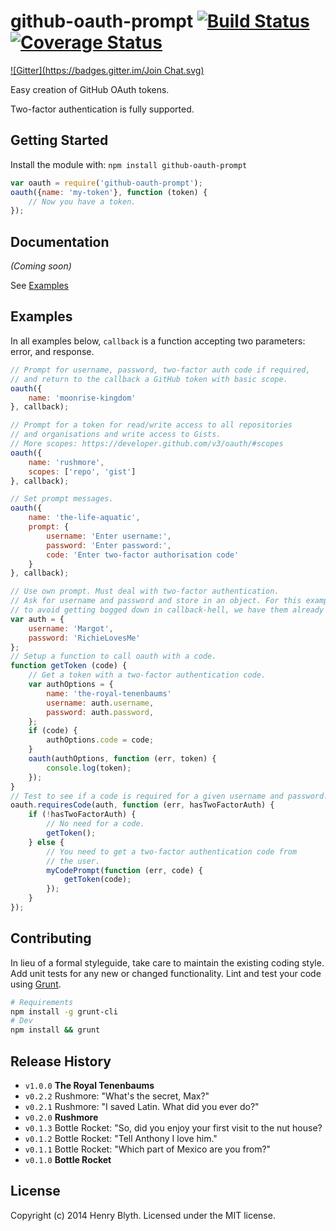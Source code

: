 # github-oauth-prompt [![Build Status](https://secure.travis-ci.org/henrahmagix/github-oauth-prompt.png?branch=master)](http://travis-ci.org/henrahmagix/github-oauth-prompt) [![Coverage Status](https://coveralls.io/repos/henrahmagix/github-oauth-prompt/badge.png)](https://coveralls.io/r/henrahmagix/github-oauth-prompt)

[![Gitter](https://badges.gitter.im/Join Chat.svg)](https://gitter.im/henrahmagix/github-oauth-prompt?utm_source=badge&utm_medium=badge&utm_campaign=pr-badge&utm_content=badge)

Easy creation of GitHub OAuth tokens.

Two-factor authentication is fully supported.

## Getting Started
Install the module with: `npm install github-oauth-prompt`

```javascript
var oauth = require('github-oauth-prompt');
oauth({name: 'my-token'}, function (token) {
    // Now you have a token.
});
```

## Documentation
_(Coming soon)_

See <a href="#examples">Examples</a>

## Examples
In all examples below, `callback` is a function accepting two parameters: error, and response.

```javascript
// Prompt for username, password, two-factor auth code if required,
// and return to the callback a GitHub token with basic scope.
oauth({
    name: 'moonrise-kingdom'
}, callback);
```

```javascript
// Prompt for a token for read/write access to all repositories
// and organisations and write access to Gists.
// More scopes: https://developer.github.com/v3/oauth/#scopes
oauth({
    name: 'rushmore',
    scopes: ['repo', 'gist']
}, callback);
```

```javascript
// Set prompt messages.
oauth({
    name: 'the-life-aquatic',
    prompt: {
        username: 'Enter username:',
        password: 'Enter password:',
        code: 'Enter two-factor authorisation code'
    }
}, callback);
```

```javascript
// Use own prompt. Must deal with two-factor authentication.
// Ask for username and password and store in an object. For this example, and
// to avoid getting bogged down in callback-hell, we have them already available.
var auth = {
    username: 'Margot',
    password: 'RichieLovesMe'
};
// Setup a function to call oauth with a code.
function getToken (code) {
    // Get a token with a two-factor authentication code.
    var authOptions = {
        name: 'the-royal-tenenbaums'
        username: auth.username,
        password: auth.password,
    };
    if (code) {
        authOptions.code = code;
    }
    oauth(authOptions, function (err, token) {
        console.log(token);
    });
}
// Test to see if a code is required for a given username and password.
oauth.requiresCode(auth, function (err, hasTwoFactorAuth) {
    if (!hasTwoFactorAuth) {
        // No need for a code.
        getToken();
    } else {
        // You need to get a two-factor authentication code from
        // the user.
        myCodePrompt(function (err, code) {
            getToken(code);
        });
    }
});
```

## Contributing
In lieu of a formal styleguide, take care to maintain the existing coding style. Add unit tests for any new or changed functionality. Lint and test your code using [Grunt](http://gruntjs.com/).

```bash
# Requirements
npm install -g grunt-cli
# Dev
npm install && grunt
```

## Release History
- `v1.0.0` **The Royal Tenenbaums**
- `v0.2.2` Rushmore: "What's the secret, Max?"
- `v0.2.1` Rushmore: "I saved Latin. What did you ever do?"
- `v0.2.0` **Rushmore**
- `v0.1.3` Bottle Rocket: "So, did you enjoy your first visit to the nut house?
- `v0.1.2` Bottle Rocket: "Tell Anthony I love him."
- `v0.1.1` Bottle Rocket: "Which part of Mexico are you from?"
- `v0.1.0` **Bottle Rocket**

## License
Copyright (c) 2014 Henry Blyth. Licensed under the MIT license.
